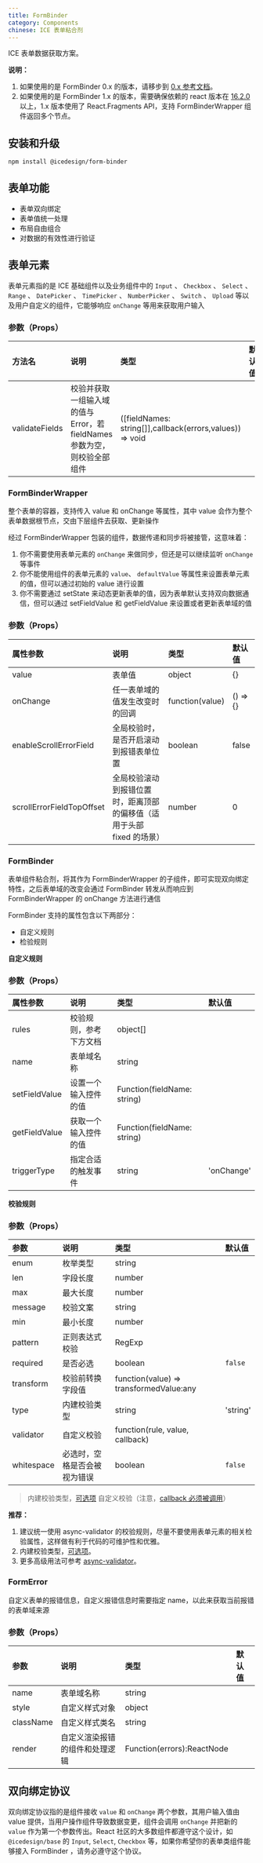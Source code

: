 ```yaml
---
title: FormBinder
category: Components
chinese: ICE 表单粘合剂
---
```


ICE 表单数据获取方案。

**说明：**
1. 如果使用的是 FormBinder 0.x 的版本，请移步到 [0.x 参考文档](https://github.com/alibaba/ice/wiki/IceFormBinder-0.x)。
2. 如果使用的是 FormBinder 1.x 的版本，需要确保依赖的 react 版本在 [16.2.0](https://github.com/facebook/react/releases/tag/v16.2.0) 以上，1.x 版本使用了 React.Fragments API，支持 FormBinderWrapper 组件返回多个节点。

## 安装和升级

```bash
npm install @icedesign/form-binder
```

## 表单功能

- 表单双向绑定
- 表单值统一处理
- 布局自由组合
- 对数据的有效性进行验证

## 表单元素

表单元素指的是 ICE 基础组件以及业务组件中的 `Input` 、 `Checkbox` 、 `Select` 、 `Range` 、 `DatePicker` 、 `TimePicker` 、 `NumberPicker` 、 `Switch` 、 `Upload` 等以及用户自定义的组件，它能够响应 `onChange` 等用来获取用户输入

### 参数（Props）

| 方法名         | 说明                                                                     | 类型                                                     | 默认值 |
| :------------- | :----------------------------------------------------------------------- | :------------------------------------------------------- | :----- |
| validateFields | 校验并获取一组输入域的值与 Error，若 fieldNames 参数为空，则校验全部组件 | ([fieldNames: string[]],callback(errors,values)) => void |        |

### FormBinderWrapper

整个表单的容器，支持传入 value 和 onChange 等属性，其中 value 会作为整个表单数据根节点，交由下层组件去获取、更新操作

经过 FormBinderWrapper 包装的组件，数据传递和同步将被接管，这意味着：

1. 你不需要使用表单元素的 `onChange` 来做同步，但还是可以继续监听 `onChange` 等事件
2. 你不能使用组件的表单元素的 `value`、 `defaultValue` 等属性来设置表单元素的值，但可以通过初始的 value 进行设置
3. 你不需要通过 setState 来动态更新表单的值，因为表单默认支持双向数据通信，但可以通过 setFieldValue 和 getFieldValue 来设置或者更新表单域的值

### 参数（Props）

| 属性参数                  | 说明                                                                  | 类型            | 默认值   |
| :------------------------ | :-------------------------------------------------------------------- | :-------------- | :------- |
| value                     | 表单值                                                                | object          | {}       |
| onChange                  | 任一表单域的值发生改变时的回调                                        | function(value) | () => {} |
| enableScrollErrorField    | 全局校验时，是否开启滚动到报错表单位置                                | boolean         | false    |
| scrollErrorFieldTopOffset | 全局校验滚动到报错位置时，距离顶部的偏移值（适用于头部 fixed 的场景） | number          | 0        |

### FormBinder

表单组件粘合剂，将其作为 FormBinderWrapper 的子组件，即可实现双向绑定特性，之后表单域的改变会通过 FormBinder 转发从而响应到 FormBinderWrapper 的 onChange 方法进行通信

FormBinder 支持的属性包含以下两部分：

- 自定义规则
- 检验规则

**自定义规则**

### 参数（Props）

| 属性参数      | 说明                   | 类型                        | 默认值     |
| :------------ | :--------------------- | :-------------------------- | :--------- |
| rules         | 校验规则，参考下方文档 | object[]                    |            |
| name​         | 表单域名称             | string                      |            |
| setFieldValue | 设置一个输入控件的值   | Function(fieldName: string) |            |
| getFieldValue | 获取一个输入控件的值   | Function(fieldName: string) |            |
| triggerType   | 指定合适的触发事件     | string                      | 'onChange' |

**校验规则**

### 参数（Props）

| 参数       | 说明                         | 类型                                    | 默认值   |
| :--------- | :--------------------------- | :-------------------------------------- | :------- |
| enum       | 枚举类型                     | string                                  |          |
| len        | 字段长度                     | number                                  |          |
| max        | 最大长度                     | number                                  |          |
| message    | 校验文案                     | string                                  |          |
| min        | 最小长度                     | number                                  |          |
| pattern    | 正则表达式校验               | RegExp                                  |          |
| required   | 是否必选                     | boolean                                 | `false`  |
| transform  | 校验前转换字段值             | function(value) => transformedValue:any |          |
| type       | 内建校验类型                 | string                                  | 'string' |
| validator  | 自定义校验                   | function(rule, value, callback)         |          |
| whitespace | 必选时，空格是否会被视为错误 | boolean                                 | `false`  |

> 内建校验类型，[可选项](https://github.com/yiminghe/async-validator#type)
> 自定义校验（注意，[callback 必须被调用](https://github.com/yiminghe/async-validator#validate)）

**推荐：**

1. 建议统一使用 async-validator 的校验规则，尽量不要使用表单元素的相关检验属性，这样做有利于代码的可维护性和优雅。
2. 内建校验类型，[可选项](https://github.com/yiminghe/async-validator#type)。
3. 更多高级用法可参考 [async-validator](https://github.com/yiminghe/async-validator)。

### FormError

自定义表单的报错信息，自定义报错信息时需要指定 name，以此来获取当前报错的表单域来源

### 参数（Props）

| 参数      | 说明                           | 类型                       | 默认值 |
| :-------- | :----------------------------- | :------------------------- | :----- |
| name​     | 表单域名称                     | string                     |        |
| style     | 自定义样式对象                 | object                     |        |
| className | 自定义样式类名                 | string                     |        |
| render    | 自定义渲染报错的组件和处理逻辑 | Function(errors):ReactNode |        |

## 双向绑定协议

双向绑定协议指的是组件接收 `value` 和 `onChange` 两个参数，其用户输入值由 value 提供，当用户操作组件导致数据变更，组件会调用 `onChange` 并把新的 `value` 作为第一个参数传出。React 社区的大多数组件都遵守这个设计，如 `@icedesign/base` 的 `Input`, `Select`, `Checkbox` 等，如果你希望你的表单类组件能够接入 FormBinder ，请务必遵守这个协议。
